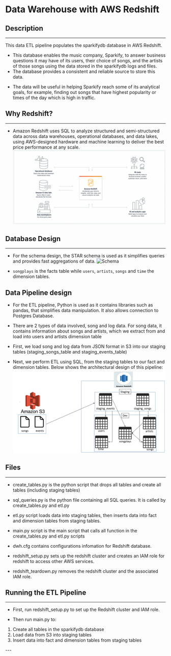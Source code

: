 # Data Warehouse with AWS Redshift

## Description
---
This data ETL pipeline populates the sparkifydb database in AWS Redshift.  
- This database enables the music  company, Sparkify, to answer business questions it may have of its users, their choice of songs, and the artists of those songs using the data stored in the sparkifydb logs and files.
- The database provides a consistent and reliable source to store this data.

* The data will be useful in helping Sparkify reach some of its analytical goals, for example, finding out songs that have highest popularity or times of the day which is high in traffic.

## Why Redshift?
--- 
* Amazon Redshift uses SQL to analyze structured and semi-structured data across data warehouses, operational databases, and data lakes, using AWS-designed hardware and machine learning to deliver the best price performance at any scale.
![Redshift](img/Redshift.png) 

## Database Design
---
* For the schema design, the STAR schema is used as it simplifies queries and provides fast aggregations of data.
![Schema](img/schema.PNG)

* `songplays` is the facts table while `users`, `artists`, `songs` and `time` the dimension tables.

## Data Pipeline design
* For the ETL pipeline, Python is used as it contains libraries such as pandas, that simplifies data manipulation. It also allows connection to Postgres Database.

* There are 2 types of data involved, song and log data. For song data, it contains information about songs and artists, which we extract from and load into users and artists dimension table

* First, we load song and log data from JSON format in S3 into our staging tables (staging_songs_table and staging_events_table)

* Next, we perform ETL using SQL, from the staging tables to our fact and dimension tables. Below shows the architectural design of this pipeline:
![architecture](img/architecture.PNG)

## Files
---
* create_tables.py is the python script that drops all tables and create all tables (including staging tables)

* sql_queries.py is the python file containing all SQL queries. It is called by create_tables.py and etl.py

* etl.py script loads data into staging tables, then inserts data into fact and dimension tables from staging tables.

* main.py script is the main script that calls all function in the create_tables.py and etl.py scripts

* dwh.cfg contains configurations infomation for Redshift database.

* redshift_setup.py sets up the redshift cluster and creates an IAM role for redshift to access other AWS services.

* redshift_teardown.py removes the redshift cluster and the associated IAM role.

## Running the ETL Pipeline
---
* First, run redshift_setup.py to set up the Redshift cluster and IAM role.

* Then run main.py to:
<ol>
    <li>Create all tables in the sparkifydb database</li>
    <li>Load data from S3 into staging tables</li>
    <li>Insert data into fact and dimension tables from staging tables</li>
</ol>
---